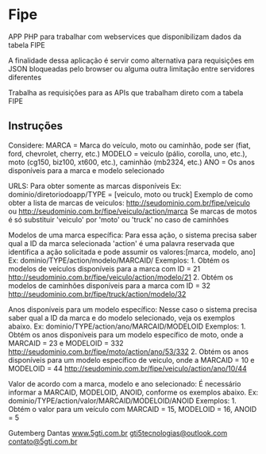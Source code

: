 # Fipe
APP PHP para trabalhar com webservices que disponibilizam dados da tabela FIPE

A finalidade dessa aplicação é servir como alternativa para requisições em JSON bloqueadas pelo browser ou alguma outra limitação entre servidores diferentes

Trabalha as requisições para as APIs que trabalham direto com a tabela FIPE

## Instruções
Considere:
  MARCA = Marca do veículo, moto ou caminhão, pode ser (fiat, ford, chevrolet, cherry, etc.)
  MODELO = veiculo (pálio, corolla, uno, etc.), moto (cg150, biz100, xt600, etc.), caminhão (mb2324, etc.)
  ANO = Os anos disponíveis para a marca e modelo selecionado

URLS:
Para obter somente as marcas disponíveis
  Ex: dominio/diretoriodoapp/TYPE = [veiculo, moto ou truck]
  Exemplo de como obter a lista de marcas de veiculos:
    http://seudominio.com.br/fipe/veiculo ou http://seudominio.com.br/fipe/veiculo/action/marca
    Se marcas de motos é só substituir 'veiculo' por 'moto' ou 'truck' no caso de caminhões
 
Modelos de uma marca específica:
   Para essa ação, o sistema precisa saber qual a ID da marca selecionada
   'action' é uma palavra reservada que identifica a ação solicitada e pode assumir os valores:[marca, modelo, ano]
   Ex: dominio/TYPE/action/modelo/MARCAID/
   Exemplos:
       1. Obtém os modelos de veículos disponíveis para a marca com ID = 21
           http://seudominio.com.br/fipe/veiculo/action/modelo/21
       2. Obtém os modelos de caminhões disponíveis para a marca com ID = 32
           http://seudominio.com.br/fipe/truck/action/modelo/32
 
Anos disponíveis para um modelo específico:
  Nesse caso o sistema precisa saber qual a ID da marca e do modelo selecionado, veja os exemplos abaixo.
    Ex: dominio/TYPE/action/ano/MARCAID/MODELOID
    Exemplos:
        1. Obtém os anos disponíveis para um modelo específico de moto, onde a MARCAID = 23 e MODELOID = 332
            http://seudominio.com.br/fipe/moto/action/ano/53/332
        2. Obtém os anos disponíveis para um modelo específico de veiculo, onde a MARCAID = 10 e MODELOID = 44
            http://seudominio.com.br/fipe/veiculo/action/ano/10/44

Valor de acordo com a marca, modelo e ano selecionado:
  É necessário informar a MARCAID, MODELOID, ANOID, conforme os exemplos abaixo.
    Ex: dominio/TYPE/action/valor/MARCAID/MODELOID/ANOID
    Exemplos:
      1. Obtém o valor para um veículo com MARCAID = 15, MODELOID = 16, ANOID = 5


Gutemberg Dantas
www.5gti.com.br
gti5tecnologias@outlook.com
contato@5gti.com.br
